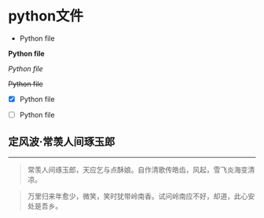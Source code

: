 # python文件

- Python file

**Python file**

*Python file*

~~Python file~~

- [x] Python file

- [ ] Python file
## 定风波·常羡人间琢玉郎
---
> 常羡人间琢玉郎，天应乞与点酥娘。自作清歌传皓齿，风起，雪飞炎海变清凉。

> 万里归来年愈少，微笑，笑时犹带岭南香。试问岭南应不好，却道，此心安处是吾乡。

